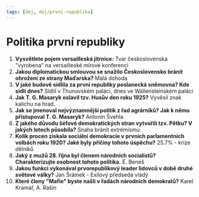 ```yaml
---
tags: [dej, dej/první-republika]
---
```

# Politika první republiky
1. **Vysvětlete pojem versailleská jitrnice:** Tvar československa "vyrobena" na versailleské mírové konferenci
2. **Jakou diplomatickou smlouvou se snažilo Československo bránit ohrožení ze strany Maďarska?** Malá dohoda
3. **V jaké budově sídlila za první republiky poslanecká sněmovna? Kde sídlí dnes?** Sídlil v Thunovském paláci, dnes ve Wallensteinském paláci
4. **Jak T. G. Masaryk oslavil tzv. Husův den roku 1925?** Vyvěsil znak kalichu na hrad.
5. **Jak se jmenoval nejvýznamnější politik z řad agrárníků? Jak k němu přistupoval T. G. Masaryk?** Antonín Švehla
6. **Z jakého důvodu šéfové demokratických stran vytvořili tzv. Pětku? V jakých letech působila?** Snaha bránit extrémismu.
7. **Kolik procen získala sociální demokracie v prvních parlamentních volbách roku 1920? Jaké byly příčiny tohoto úspěchu?** 25.7% - krize dělníků
8. **Jaký z mužů 28. října byl členem národních socialistů? Charakterizujte osobnost tohoto politika.** E. Beneš
9. **Jakou funkci vykonával prvorepublikový leader lidovců v době druhé světové války?** Jan Šrámek - Exilový předseda vládý
10. **Které členy "Mafie" byste našli v řadách národních demokratů?** Karel Kramář, A. Rašín
